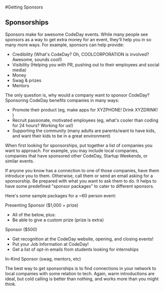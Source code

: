 #Getting Sponsors

Sponsorships
------------

Sponsors make for awesome CodeDay events. While many people see sponsors as a way to get extra money for an event, they'll help you in so many more ways. For example, sponsors can help provide:

  * Credibility (What's CodeDay? Oh, COOLCORPORATION is involved? Awesome, sounds cool!)
  * Visibility (Helping you with PR, pushing out to their employees and social media)
  * Money
  * Swag & prizes
  * Mentors

The only question is, why would a company want to sponsor CodeDay? Sponsoring CodeDay benefits companies in many ways: 

 * Promote their product (eg, make apps for XYZPHONE! Drink XYZDRINK! )
 * Recruit passionate, motivated employees (eg, what's cooler than coding for 24 hours? Working for us!)
 * Supporting the community (many adults are parents/want to have kids, and want their kids to be in a great environment)

When first looking for sponsorships, put together a list of companies you want to approach. For example, you may include local companies, companies that have sponsored other CodeDay, Startup Weekends, or similar events. 

If anyone you know has a connection to one of those companies, have them introduce you to them. Otherwise, call them or send an email asking for a sponsorship. Be prepared with what you want to ask them to do. It helps to have some predefined "sponsor packages" to cater to different sponsors. 

Here's some sample packages for a ~60 person event: 

Presenting Sponsor ($1,000 + prize)
 * All of the below, plus:
 * Be able to give a custom prize (prize is extra)

Sponsor ($500)
 * Get recognition at the CodeDay website, opening, and closing events!
 * Put your Job Information at CodeDay!
 * Get a list of opt-in emails from students looking for internships

In-Kind Sponsor (swag, mentors, etc)

The best way to get sponsorships is to find connections in your network to local companies with some relation to tech. Again, warm introductions are ideal, but cold calling is better than nothing, and works more than you might think.